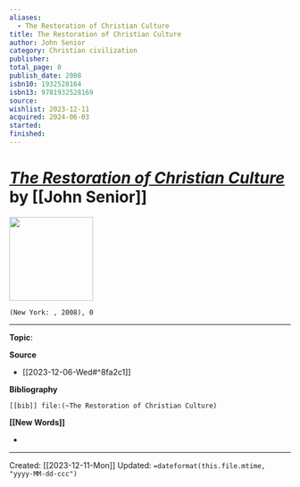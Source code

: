 ```yaml
---
aliases:
  - The Restoration of Christian Culture
title: The Restoration of Christian Culture
author: John Senior
category: Christian civilization
publisher: 
total_page: 0
publish_date: 2008
isbn10: 1932528164
isbn13: 9781932528169
source: 
wishlist: 2023-12-11
acquired: 2024-06-03
started: 
finished:
---
```

# *[The Restoration of Christian Culture]()* by [[John Senior]]

<img src="http://books.google.com/books/content?id=d0N-AQAACAAJ&printsec=frontcover&img=1&zoom=1&source=gbs_api" width=150>

`(New York: , 2008), 0`



--- 
**Topic**: 

**Source**
- [[2023-12-06-Wed#^8fa2c1]]

**Bibliography**

```query
[[bib]] file:(~The Restoration of Christian Culture)
```
 

**[[New Words]]**

- 

---
Created: [[2023-12-11-Mon]]
Updated: `=dateformat(this.file.mtime, "yyyy-MM-dd-ccc")`